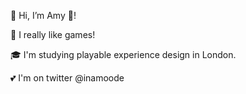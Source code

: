 👋 Hi, I’m Amy 💜!

👾 I really like games!

🎓 I'm studying playable experience design in London.

💕 I'm on twitter @inamoode

<!---
missmoode/missmoode is a ✨ special ✨ repository because its `README.md` (this file) appears on your GitHub profile.
You can click the Preview link to take a look at your changes.
--->
